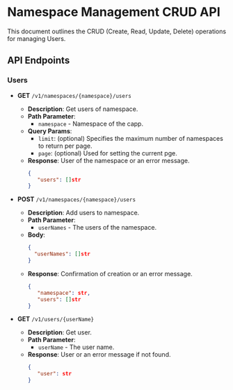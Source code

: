 # Namespace Management CRUD API

This document outlines the CRUD (Create, Read, Update, Delete) operations for managing Users.

## API Endpoints

### Users

- **GET** `/v1/namespaces/{namespace}/users`
  - **Description**: Get users of namespace.
  - **Path Parameter**: 
    - `namespace` - Namespace of the capp.
  - **Query Params**:
    - `limit`: (optional) Specifies the maximum number of namespaces to return per page.
    - `page`: (optional) Used for setting the current pge.
  - **Response**: User of the namespace or an error message.
    ```json
    {
       "users": []str 
    }
    ```

- **POST** `/v1/namespaces/{namespace}/users`
  - **Description**: Add users to namespace.
  - **Path Parameter**:
    - `userNames` - The users of the namespace.
  - **Body**:
    ```json
    {
      "userNames": []str
    }
    ```
  - **Response**: Confirmation of creation or an error message.
    ```json
    {
       "namespace": str,
       "users": []str
    }
    ```

- **GET** `/v1/users/{userName}`
  - **Description**: Get user.
  - **Path Parameter**: 
    - `userName` - The user name.
  - **Response**: User or an error message if not found.
    ```json
    {
       "user": str 
    }
    ```
